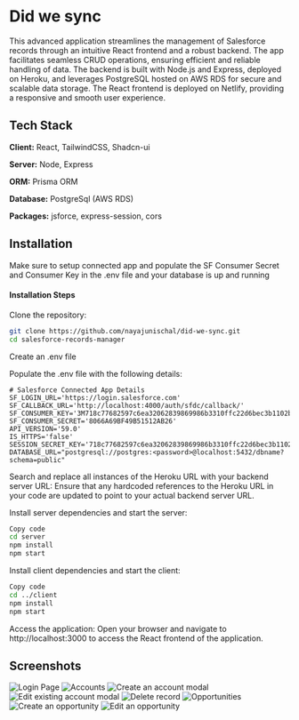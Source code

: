 
# Did we sync
This advanced application streamlines the management of Salesforce records through an intuitive React frontend and a robust backend. The app facilitates seamless CRUD operations, ensuring efficient and reliable handling of data. The backend is built with Node.js and Express, deployed on Heroku, and leverages PostgreSQL hosted on AWS RDS for secure and scalable data storage. The React frontend is deployed on Netlify, providing a responsive and smooth user experience.
## Tech Stack

**Client:** React, TailwindCSS, Shadcn-ui

**Server:** Node, Express

**ORM:** Prisma ORM

**Database:** PostgreSql (AWS RDS)

**Packages:** jsforce, express-session, cors



## Installation

Make sure to setup connected app and populate the SF Consumer Secret and Consumer Key in the 
.env file and your database is up and running

#### Installation Steps

Clone the repository:

```sh
git clone https://github.com/nayajunischal/did-we-sync.git
cd salesforce-records-manager
```

Create an .env file

Populate the .env file with the following details:

```env
# Salesforce Connected App Details
SF_LOGIN_URL='https://login.salesforce.com'
SF_CALLBACK_URL='http://localhost:4000/auth/sfdc/callback/'
SF_CONSUMER_KEY='3M718c77682597c6ea32062839869986b3310ffc22d6bec3b1102bce67abde0c34450b5c89ef733a3a810971e24b699b80647b338b378ea025b4b226009bd3629a'
SF_CONSUMER_SECRET='8066A69BF49B51512AB26'
API_VERSION='59.0'
IS_HTTPS='false'
SESSION_SECRET_KEY='718c77682597c6ea32062839869986b3310ffc22d6bec3b1102bce67abde0c34450b5c89ef733a3a810971e24b699b80647b338b378ea025b4b226009bd3629a'
DATABASE_URL="postgresql://postgres:<password>@localhost:5432/dbname?schema=public"
```
Search and replace all instances of the Heroku URL with your backend server URL:
Ensure that any hardcoded references to the Heroku URL in your code are updated to point to your actual backend server URL.

Install server dependencies and start the server:

```sh
Copy code
cd server
npm install
npm start
```
Install client dependencies and start the client:

```sh
Copy code
cd ../client
npm install
npm start
```

Access the application:
Open your browser and navigate to http://localhost:3000 to access the React frontend of the application.
    
## Screenshots

![Login Page](https://github.com/nayajunischal/did-we-sync/assets/158505791/95b2e863-5a52-4ceb-99a4-fd6257b6d007)
![Accounts](https://github.com/nayajunischal/did-we-sync/assets/158505791/adae5c88-8592-4e9a-b32b-008701d21488)
![Create an account modal](https://github.com/nayajunischal/did-we-sync/assets/158505791/042a6ae5-c0de-41c8-a397-07e569cc22d9)
![Edit existing account modal](https://github.com/nayajunischal/did-we-sync/assets/158505791/fc4ac88f-be27-4d03-90a5-943a7847fc28)
![Delete record](https://github.com/nayajunischal/did-we-sync/assets/158505791/616977e2-c6c3-43f3-a568-3e8a069a1bd1)
![Opportunities](https://github.com/nayajunischal/did-we-sync/assets/158505791/ca69ee63-eb11-4064-ac8d-f57b0b77f5eb)
![Create an opportunity](https://github.com/nayajunischal/did-we-sync/assets/158505791/b7d484d6-4388-4034-9920-a987931c6a3b)
![Edit an opportunity](https://github.com/nayajunischal/did-we-sync/assets/158505791/719aba0d-120e-4f01-a1d1-c4d66d39646b)

